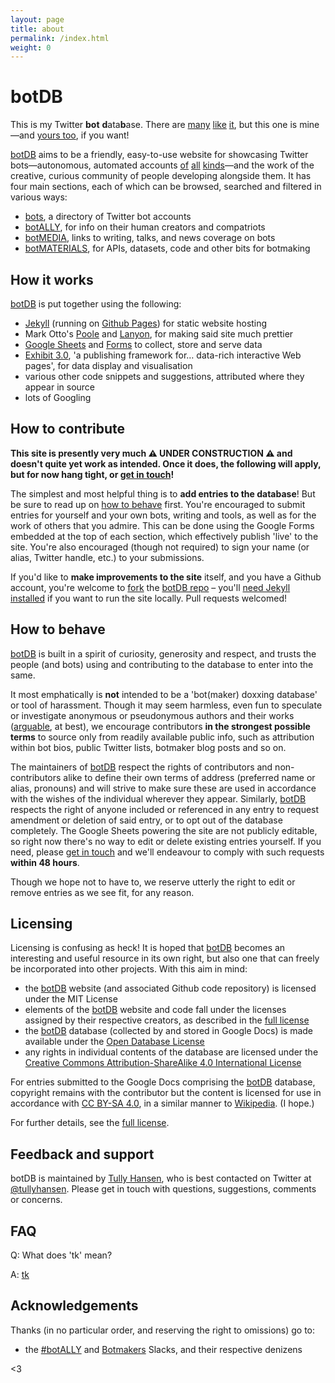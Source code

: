 ```yaml
---
layout: page
title: about
permalink: /index.html
weight: 0
---
```


# botDB

This is my Twitter **bot** **d**ata**b**ase. There are [many](http://twitter.pbworks.com/w/page/1779741/Bots) [like](http://bothub.org) [it](https://botwiki.org), but this one is mine—and [yours too](#how-to-contribute), if you want!

[botDB](.) aims to be a friendly, easy-to-use website for showcasing Twitter bots—autonomous, automated accounts [of](https://twitter.com/metaphorminute) [all](https://twitter.com/but_if_you_can) [kinds](https://twitter.com/ClearCongress)—and the work of the creative, curious community of people developing alongside them. It has four main sections, each of which can be browsed, searched and filtered in various ways:

- [bots](bots/), a directory of Twitter bot accounts
- [botALLY](botALLY/), for info on their human creators and compatriots
- [botMEDIA](botMEDIA/), links to writing, talks, and news coverage on bots
- [botMATERIALS](botMATERIALS/), for APIs, datasets, code and other bits for botmaking

## How it works 

[botDB](.) is put together using the following:

- [Jekyll](http://jekyllrb.com) (running on [Github Pages](https://pages.github.com)) for static website hosting
- Mark Otto's [Poole](https://github.com/poole/poole) and [Lanyon](https://github.com/poole/lanyon), for making said site much prettier
- [Google Sheets](https://docs.google.com/spreadsheets/) and [Forms](https://docs.google.com/forms/) to collect, store and serve data
- [Exhibit 3.0](http://simile-widgets.org/exhibit3/), 'a publishing framework for… data-rich interactive Web pages', for data display and visualisation
- various other code snippets and suggestions, attributed where they appear in source
- lots of Googling

## How to contribute

**This site is presently very much ⚠️ UNDER CONSTRUCTION ⚠️ and doesn't quite yet work  as intended. Once it does, the following will apply, but for now hang tight, or [get in touch](#feedback-and-support)!**

The simplest and most helpful thing is to **add entries to the database**! But be sure to read up on [how to behave](#how-to-behave) first. You're encouraged to submit entries for yourself and your own bots, writing and tools, as well as for the work of others that you admire. This can be done using the Google Forms embedded at the top of each section, which effectively publish 'live' to the site. You're also encouraged (though not required) to sign your name (or alias, Twitter handle, etc.) to your submissions.

If you'd like to **make improvements to the site** itself, and you have a Github account, you're welcome to [fork](https://guides.github.com/activities/forking/) the [botDB repo](https://github.com/tullyhansen/botDB/) – you'll [need Jekyll installed](http://jekyllrb.com/docs/installation/) if you want to run the site locally. Pull requests welcomed!

## How to behave

[botDB](.) is built in a spirit of curiosity, generosity and respect, and trusts the people (and bots) using and contributing to the database to enter into the same.

It most emphatically is **not** intended to be a 'bot(maker) doxxing database' or tool of harassment. Though it may seem harmless, even fun to speculate or investigate anonymous or pseudonymous authors and their works ([arguable](http://www.slate.com/articles/technology/technology/2012/03/ruby_ruby_on_rails_and__why_the_disappearance_of_one_of_the_world_s_most_beloved_computer_programmers_.single.html), at best), we encourage contributors **in the strongest possible terms** to source only from readily available public info, such as attribution within bot bios, public Twitter lists, botmaker blog posts and so on.

The maintainers of [botDB](.) respect the rights of contributors and non-contributors alike to define their own terms of address (preferred name or alias, pronouns) and will strive to make sure these are used in accordance with the wishes of the individual wherever they appear. Similarly, [botDB](.) respects the right of anyone included or referenced in any entry to request amendment or deletion of said entry, or to opt out of the database completely. The Google Sheets powering the site are not publicly editable, so right now there's no way to edit or delete existing entries yourself. If you need, please [get in touch](#feedback-and-support) and we'll endeavour to comply with such requests **within 48 hours**.

Though we hope not to have to, we reserve utterly the right to edit or remove entries as we see fit, for any reason.

## Licensing

Licensing is confusing as heck! It is hoped that [botDB](.) becomes an interesting and useful resource in its own right, but also one that can freely be incorporated into other projects. With this aim in mind:

- the [botDB](.) website (and associated Github code repository) is licensed under the MIT License
- elements of the [botDB](.) website and code fall under the licenses assigned by their respective creators, as described in the [full license](license/)
- the [botDB](.) database (collected by and stored in Google Docs) is made available under the [Open Database License](http://opendatacommons.org/licenses/odbl/1.0/)
- any rights in individual contents of the database are licensed under the [Creative Commons Attribution-ShareAlike 4.0 International License](http://creativecommons.org/licenses/by-sa/4.0/)

For entries submitted to the Google Docs comprising the [botDB](.) database, copyright remains with the contributor but the content is licensed for use in accordance with [CC BY-SA 4.0](http://creativecommons.org/licenses/by-sa/4.0/), in a similar manner to [Wikipedia](https://en.wikipedia.org/wiki/Wikipedia:Copyrights). (I hope.)

For further details, see the [full license](license/).

## Feedback and support

botDB is maintained by [Tully Hansen](http://tullyhansen.com), who is best contacted on Twitter at [@tullyhansen](http://twitter.com/tullyhansen). Please get in touch with questions, suggestions, comments or concerns.

## FAQ

Q: What does 'tk' mean?

A: [tk](https://en.wikipedia.org/wiki/To_come_(publishing))

## Acknowledgements

Thanks (in no particular order, and reserving the right to omissions) go to:

- the [\#botALLY](http://botally.slack.com) and [Botmakers](http://botmakers.slack.com) Slacks, and their respective denizens

<3